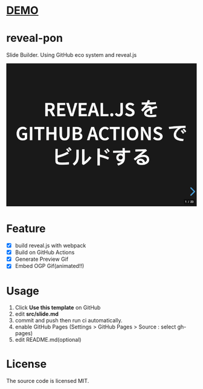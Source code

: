 # [DEMO](https://akihiko.shirai.as/oss-slides/)


# reveal-pon

Slide Builder. Using GitHub eco system and reveal.js

<!-- Please replace owner/repo name to your's -->
![](https://raw.githubusercontent.com/kaitas/oss-slides/gh-pages/preview.gif "Preview")


# Feature

- [x] build reveal.js with webpack 
- [x] Build on GitHub Actions
- [x] Generate Preview Gif
- [x] Embed OGP Gif(animated!!)

# Usage


1. Click **Use this template** on GitHub
2. edit **src/slide.md**
3. commit and push then run ci automatically.
4. enable GitHub Pages (Settings > GitHub Pages > Source : select gh-pages)
5. edit README.md(optional)

# License
The source code is licensed MIT. 
